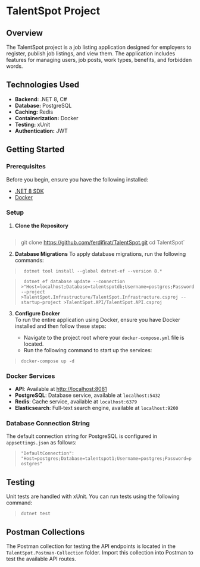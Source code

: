 # TalentSpot Project

## Overview
The TalentSpot project is a job listing application designed for employers to register, publish job listings, and view them. The application includes features for managing users, job posts, work types, benefits, and forbidden words.

## Technologies Used
- **Backend:** .NET 8, C#
- **Database:** PostgreSQL
- **Caching:** Redis
- **Containerization:** Docker
- **Testing:** xUnit
- **Authentication:** JWT

## Getting Started

### Prerequisites
Before you begin, ensure you have the following installed:
- [.NET 8 SDK](https://dotnet.microsoft.com/download)
- [Docker](https://www.docker.com/)

### Setup

1. **Clone the Repository**
   ```bash
>   git clone https://github.com/ferdifirat/TalentSpot.git
>   cd TalentSpot` 

2.  **Database Migrations** To apply database migrations, run the following commands:

>      dotnet tool install --global dotnet-ef --version 8.*

>      dotnet ef database update --connection >"Host=localhost;Database=talentspotdb;Username=postgres;Password=postgres" --project >TalentSpot.Infrastructure/TalentSpot.Infrastructure.csproj --startup-project >TalentSpot.API/TalentSpot.API.csproj

    
3.  **Configure Docker**  
    To run the entire application using Docker, ensure you have Docker installed and then follow these steps:
    
    -   Navigate to the project root where your `docker-compose.yml` file is located.
    -   Run the following command to start up the services:
    
>   `docker-compose up -d` 

    
    

### Docker Services

-   **API**: Available at [http://localhost:8081](http://localhost:8081)
-   **PostgreSQL**: Database service, available at `localhost:5432`
-   **Redis**: Cache service, available at `localhost:6379`
-   **Elasticsearch**: Full-text search engine, available at `localhost:9200`

### Database Connection String

The default connection string for PostgreSQL is configured in `appsettings.json` as follows:

>    `"DefaultConnection": "Host=postgres;Database=talentspot1;Username=postgres;Password=postgres"`

## Testing

Unit tests are handled with xUnit. You can run tests using the following command:

>    `dotnet test` 

## Postman Collections

The Postman collection for testing the API endpoints is located in the `TalentSpot.Postman-Collection` folder. Import this collection into Postman to test the available API routes.


